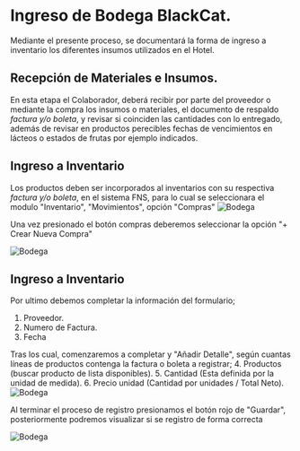 # Ingreso de Bodega BlackCat.

Mediante el presente proceso, se documentará la forma de ingreso a inventario los diferentes insumos utilizados en el Hotel.

## Recepción de Materiales e Insumos.

En esta etapa el Colaborador, deberá recibir por parte del proveedor o mediante la compra los insumos o materiales, el documento de respaldo *factura y/o boleta*, y revisar si coinciden las cantidades con lo entregado, además de revisar en productos perecibles fechas de vencimientos en lácteos o estados de frutas por ejemplo indicados.

 ## Ingreso a Inventario
 
 Los productos deben ser incorporados al inventarios con su respectiva *factura y/o boleta*, en el sistema FNS, para lo cual se seleccionara el modulo "Inventario",  "Movimientos", opción "Compras"
 ![Bodega](https://i.postimg.cc/2STVPy9F/Captura-1.png)

Una vez presionado el botón compras deberemos seleccionar la opción "+ Crear Nueva Compra" 

![Bodega](https://i.postimg.cc/j5S6GBhC/Captura-2.png)

## Ingreso a Inventario
Por ultimo debemos completar la información del formulario;

 1. Proveedor.
 2. Numero de Factura.
 3. Fecha 
 
 Tras los cual, comenzaremos a completar y "Añadir Detalle", según cuantas líneas de productos contenga la factura o boleta a registrar;
 4. Productos (buscar producto de lista disponibles).
 5. Cantidad (Esta definida por la unidad de medida).
 6. Precio unidad (Cantidad por unidades / Total Neto).
 ![Bodega](https://i.postimg.cc/hPZGr6Xp/Captura-3.png)
 
Al terminar el proceso de registro presionamos el botón rojo de "Guardar", posteriormente podremos visualizar si se registro de forma correcta

![Bodega](https://i.postimg.cc/7LLq8fkv/Captura-5.png)
 


